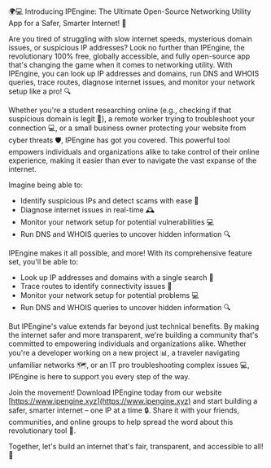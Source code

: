 🌍💻 Introducing IPEngine: The Ultimate Open-Source Networking Utility App for a Safer, Smarter Internet! 🚀

Are you tired of struggling with slow internet speeds, mysterious domain issues, or suspicious IP addresses? Look no further than IPEngine, the revolutionary 100% free, globally accessible, and fully open-source app that's changing the game when it comes to networking utility. With IPEngine, you can look up IP addresses and domains, run DNS and WHOIS queries, trace routes, diagnose internet issues, and monitor your network setup like a pro! 🔍

Whether you're a student researching online (e.g., checking if that suspicious domain is legit 🤔), a remote worker trying to troubleshoot your connection 💻, or a small business owner protecting your website from cyber threats 🛡️, IPEngine has got you covered. This powerful tool empowers individuals and organizations alike to take control of their online experience, making it easier than ever to navigate the vast expanse of the internet.

Imagine being able to:

* Identify suspicious IPs and detect scams with ease 🔎
* Diagnose internet issues in real-time 🕰️
* Monitor your network setup for potential vulnerabilities 💻
* Run DNS and WHOIS queries to uncover hidden information 🔍

IPEngine makes it all possible, and more! With its comprehensive feature set, you'll be able to:

* Look up IP addresses and domains with a single search 🔎
* Trace routes to identify connectivity issues 📍
* Monitor your network setup for potential problems 💻
* Run DNS and WHOIS queries to uncover hidden information 🔍

But IPEngine's value extends far beyond just technical benefits. By making the internet safer and more transparent, we're building a community that's committed to empowering individuals and organizations alike. Whether you're a developer working on a new project 📊, a traveler navigating unfamiliar networks 🗺️, or an IT pro troubleshooting complex issues 💻, IPEngine is here to support you every step of the way.

Join the movement! Download IPEngine today from our website [https://www.ipengine.xyz](https://www.ipengine.xyz) and start building a safer, smarter internet – one IP at a time 🔒. Share it with your friends, communities, and online groups to help spread the word about this revolutionary tool 📢.

Together, let's build an internet that's fair, transparent, and accessible to all! 💪
